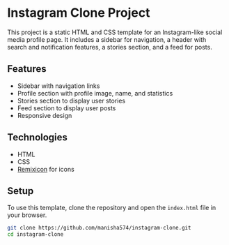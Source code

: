 # Instagram Clone Project

This project is a static HTML and CSS template for an Instagram-like social media profile page. It includes a sidebar for navigation, a header with search and notification features, a stories section, and a feed for posts.



## Features

- Sidebar with navigation links
- Profile section with profile image, name, and statistics
- Stories section to display user stories
- Feed section to display user posts
- Responsive design

## Technologies

- HTML
- CSS
- [Remixicon](https://remixicon.com/) for icons

## Setup

To use this template, clone the repository and open the `index.html` file in your browser.

```bash
git clone https://github.com/manisha574/instagram-clone.git
cd instagram-clone
